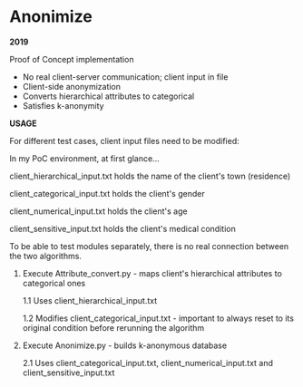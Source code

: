 # Anonimize

__2019__

Proof of Concept implementation
* No real client-server communication; client input in file
* Client-side anonymization
* Converts hierarchical attributes to categorical
* Satisfies k-anonymity

__USAGE__

For different test cases, client input files need to be modified:

In my PoC environment, at first glance...

client_hierarchical_input.txt holds the name of the client's town (residence)

client_categorical_input.txt holds the client's gender

client_numerical_input.txt holds the client's age

client_sensitive_input.txt holds the client's medical condition

To be able to test modules separately, there is no real connection between the two algorithms.

1. Execute Attribute_convert.py - maps client's hierarchical attributes to categorical ones

    1.1 Uses client_hierarchical_input.txt
    
    1.2 Modifies client_categorical_input.txt - important to always reset to its original condition before rerunning the algorithm

2. Execute Anonimize.py - builds k-anonymous database 

    2.1 Uses client_categorical_input.txt, client_numerical_input.txt and client_sensitive_input.txt
    
